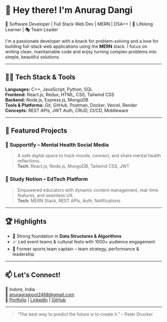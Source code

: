 # 👋 Hey there! I'm Anurag Dangi

🚀 Software Developer | Full Stack Web Dev | MERN | DSA++ | 🧠 Lifelong Learner | 🎭 Team Leader

I'm a passionate developer with a knack for problem-solving and a love for building full-stack web applications using the **MERN** stack. I focus on writing clean, maintainable code and enjoy turning complex problems into simple, beautiful solutions.

---

## 🧑‍💻 Tech Stack & Tools

**Languages:** C++, JavaScript, Python, SQL  
**Frontend:** React.js, Redux, HTML, CSS, Tailwind CSS  
**Backend:** Node.js, Express.js, MongoDB  
**Tools & Platforms:** Git, GitHub, Postman, Docker, Vercel, Render  
**Concepts:** REST APIs, JWT Auth, CRUD, CI/CD, Middleware

---

## 💼 Featured Projects

### 🔹 Supportify – Mental Health Social Media
> A safe digital space to track moods, connect, and share mental health reflections.  
**Tech:** React.js, Node.js, MongoDB, Tailwind CSS, JWT

### 🔹 Study Notion – EdTech Platform  
> Empowered educators with dynamic content management, real-time features, and seamless UX.  
**Tech:** MERN Stack, REST APIs, Auth, Notifications

---

## 🏆 Highlights

- 🧠 Strong foundation in **Data Structures & Algorithms**
- 📈 Led event teams & cultural fests with 1000+ audience engagement
- 🏀 Former sports team captain – team strategy, performance & leadership

---

## 📫 Let's Connect!

📍 Indore, India  
📧 anuragrajpoot2468@gmail.com  
🔗 [Portfolio](#) | [LinkedIn](#) | [GitHub](#)

---

> “The best way to predict the future is to create it.” – Peter Drucker
